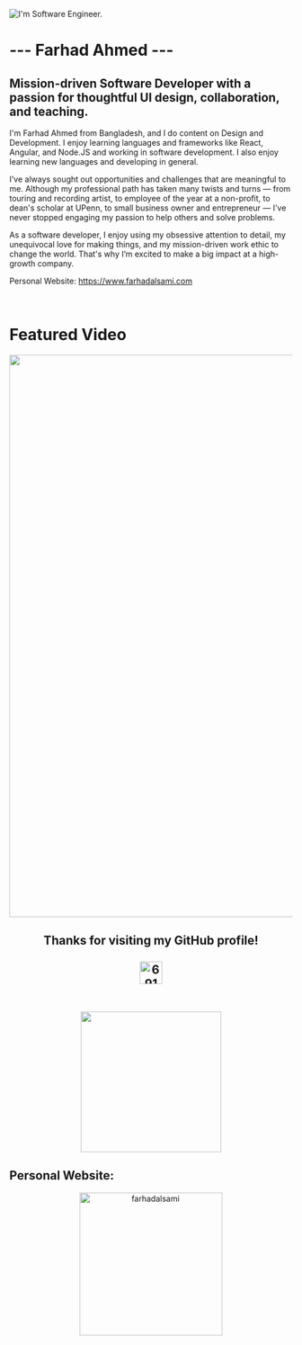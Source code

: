 ![I'm  Software Engineer.](https://github.com/farhadalsami/farhadalsami/blob/main/Github%20And%20Other%20Banner.png)

# --- Farhad Ahmed ---
## Mission-driven Software Developer with a passion for thoughtful UI design, collaboration, and teaching.

I'm Farhad Ahmed from Bangladesh, and I do content on Design and Development. I enjoy learning languages and frameworks like React, Angular, and Node.JS and working in software development. I also enjoy learning new languages and developing in general.

I’ve always sought out opportunities and challenges that are meaningful to me. Although my professional path has taken many twists and turns — from touring and recording artist, to employee of the year at a non-profit, to dean's scholar at UPenn, to small business owner and entrepreneur — I've never stopped engaging my passion to help others and solve problems.

As a software developer, I enjoy using my obsessive attention to detail, my unequivocal love for making things, and my mission-driven work ethic to change the world. That's why I’m excited to make a big impact at a high-growth company.

<p align="left">Personal Website: <a href="https://www.farhadalsami.com" target="_blank" > https://www.farhadalsami.com</a></p>

<br>


# Featured Video

<img src="https://github.com/farhadalsami/farhadalsami/blob/main/Work%20Featured%20Image.gif" width="1000">

<h2 align="center"> </h2>

<h2 align="center">Thanks for visiting my GitHub profile!<br> <br> <img align="center" src="https://github.com/farhadalsami/farhadalsami/blob/main/code.png" alt="6919" height="40" width="40"/> </h2><br> 

<p align="center"> <img src="https://github.com/farhadalsami/farhadalsami/blob/main/Heart%20animation.gif" width="250" height="250"> </p>

<h2 align="left">Personal Website:</h2>
<p align="center">
<a href="https://www.farhadalsami.com" target="blank"><img align="center" src="https://github.com/farhadalsami/farhadalsami/blob/main/Personal-Website-Logo.svg" alt="farhadalsami" width="254"/></a>

